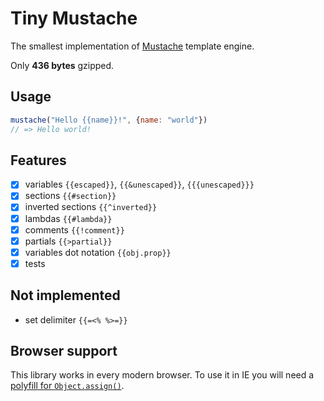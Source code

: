 # Tiny Mustache
The smallest implementation of [Mustache](https://mustache.github.io/) template engine.

Only **436 bytes** gzipped.

## Usage

```javascript
mustache("Hello {{name}}!", {name: "world"})
// => Hello world!
```

## Features
- [x] variables `{{escaped}}`, `{{&unescaped}}`, `{{{unescaped}}}`
- [x] sections `{{#section}}`
- [x] inverted sections `{{^inverted}}`
- [x] lambdas `{{#lambda}}`
- [x] comments `{{!comment}}`
- [x] partials `{{>partial}}`
- [x] variables dot notation `{{obj.prop}}`
- [x] tests

## Not implemented
- set delimiter `{{=<% %>=}}`

## Browser support
This library works in every modern browser. To use it in IE you will need a [polyfill for `Object.assign()`](https://github.com/rubennorte/es6-object-assign).
